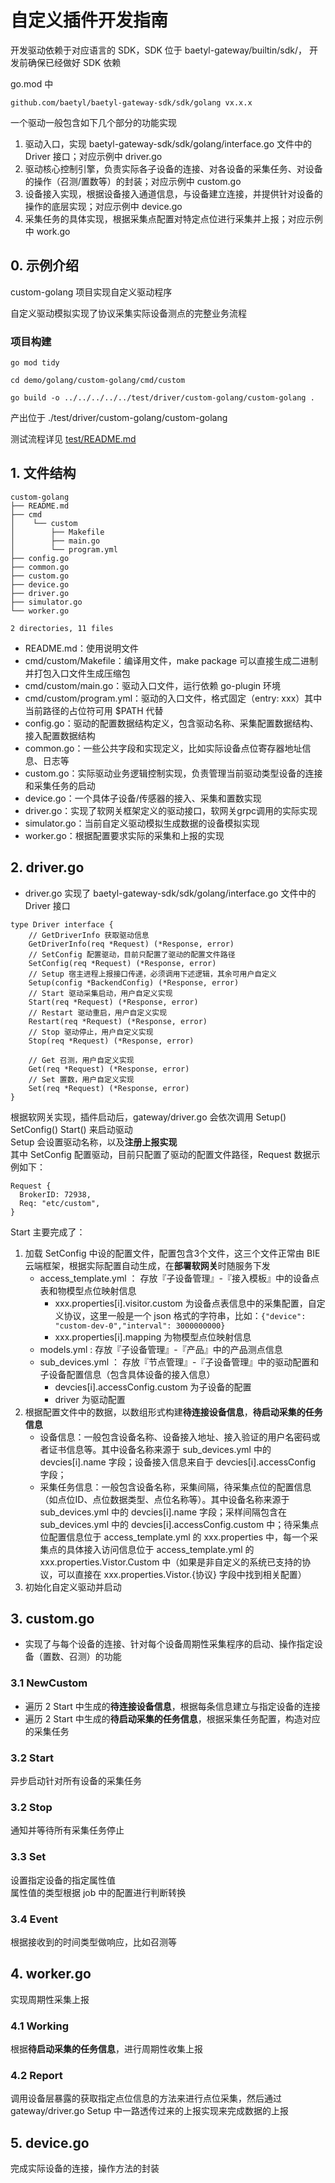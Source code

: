 # 自定义插件开发指南
开发驱动依赖于对应语言的 SDK，SDK 位于 baetyl-gateway/builtin/sdk/， 开发前确保已经做好 SDK 依赖

go.mod 中

```
github.com/baetyl/baetyl-gateway-sdk/sdk/golang vx.x.x
```

一个驱动一般包含如下几个部分的功能实现
1. 驱动入口，实现 baetyl-gateway-sdk/sdk/golang/interface.go 文件中的 Driver 接口；对应示例中 driver.go
2. 驱动核心控制引擎，负责实际各子设备的连接、对各设备的采集任务、对设备的操作（召测/置数等）的封装；对应示例中 custom.go
3. 设备接入实现，根据设备接入通道信息，与设备建立连接，并提供针对设备的操作的底层实现；对应示例中 device.go
4. 采集任务的具体实现，根据采集点配置对特定点位进行采集并上报；对应示例中 work.go

## 0. 示例介绍
custom-golang 项目实现自定义驱动程序

自定义驱动模拟实现了协议采集实际设备测点的完整业务流程

### 项目构建
```shell
go mod tidy

cd demo/golang/custom-golang/cmd/custom

go build -o ../../../../../test/driver/custom-golang/custom-golang .
```

产出位于 ./test/driver/custom-golang/custom-golang

测试流程详见 [test/README.md](../../../test/README.md)	

## 1. 文件结构
```shell
custom-golang
├── README.md
├── cmd
│    └── custom
│        ├── Makefile
│        ├── main.go
│        └── program.yml
├── config.go
├── common.go
├── custom.go
├── device.go
├── driver.go
├── simulator.go
└── worker.go

2 directories, 11 files
```
* README.md：使用说明文件
* cmd/custom/Makefile：编译用文件，make package 可以直接生成二进制并打包入口文件生成压缩包
* cmd/custom/main.go：驱动入口文件，运行依赖 go-plugin 环境
* cmd/custom/program.yml：驱动的入口文件，格式固定（entry: xxx）其中当前路径的占位符可用 $PATH 代替
* config.go：驱动的配置数据结构定义，包含驱动名称、采集配置数据结构、接入配置数据结构
* common.go：一些公共字段和实现定义，比如实际设备点位寄存器地址信息、日志等
* custom.go：实际驱动业务逻辑控制实现，负责管理当前驱动类型设备的连接和采集任务的启动
* device.go：一个具体子设备/传感器的接入、采集和置数实现
* driver.go：实现了软网关框架定义的驱动接口，软网关grpc调用的实际实现
* simulator.go：当前自定义驱动模拟生成数据的设备模拟实现
* worker.go：根据配置要求实际的采集和上报的实现

## 2. driver.go
* driver.go 实现了 baetyl-gateway-sdk/sdk/golang/interface.go 文件中的 Driver 接口

```golang
type Driver interface {
    // GetDriverInfo 获取驱动信息
	GetDriverInfo(req *Request) (*Response, error)
    // SetConfig 配置驱动，目前只配置了驱动的配置文件路径
	SetConfig(req *Request) (*Response, error)
    // Setup 宿主进程上报接口传递，必须调用下述逻辑，其余可用户自定义
	Setup(config *BackendConfig) (*Response, error)
    // Start 驱动采集启动，用户自定义实现
	Start(req *Request) (*Response, error)
    // Restart 驱动重启，用户自定义实现
	Restart(req *Request) (*Response, error)
    // Stop 驱动停止，用户自定义实现
	Stop(req *Request) (*Response, error)

    // Get 召测，用户自定义实现
	Get(req *Request) (*Response, error)
    // Set 置数，用户自定义实现
	Set(req *Request) (*Response, error)
}
```

根据软网关实现，插件启动后，gateway/driver.go 会依次调用 Setup() SetConfig() Start() 来启动驱动  
Setup 会设置驱动名称，以及**注册上报实现**  
其中 SetConfig 配置驱动，目前只配置了驱动的配置文件路径，Request 数据示例如下：

```golang
Request {
  BrokerID: 72938,
  Req: "etc/custom",
}
```

Start 主要完成了：

1. 加载 SetConfig 中设的配置文件，配置包含3个文件，这三个文件正常由 BIE 云端框架，根据实际配置自动生成，在**部署软网关**时随服务下发
	* access_template.yml ： 存放『子设备管理』-『接入模板』中的设备点表和物模型点位映射信息
		* xxx.properties[i].visitor.custom 为设备点表信息中的采集配置，自定义协议，这里一般是一个 json 格式的字符串，比如：`{"device": "custom-dev-0","interval": 3000000000}`
		* xxx.properties[i].mapping 为物模型点位映射信息
	* models.yml : 存放『子设备管理』-『产品』中的产品测点信息
	* sub_devices.yml ： 存放『节点管理』-『子设备管理』中的驱动配置和子设备配置信息（包含具体设备的接入信息）
		* devcies[i].accessConfig.custom 为子设备的配置
		* driver 为驱动配置
2. 根据配置文件中的数据，以数组形式构建**待连接设备信息**，**待启动采集的任务信息**
	* 设备信息：一般包含设备名称、设备接入地址、接入验证的用户名密码或者证书信息等。其中设备名称来源于 sub_devices.yml 中的 devcies[i].name 字段；设备接入信息来自于 devcies[i].accessConfig 字段；
	* 采集任务信息：一般包含设备名称，采集间隔，待采集点位的配置信息（如点位ID、点位数据类型、点位名称等）。其中设备名称来源于  sub_devices.yml 中的 devcies[i].name 字段；采样间隔包含在 sub_devices.yml 中的 devcies[i].accessConfig.custom 中；待采集点位配置信息位于 access_template.yml 的 xxx.properties 中，每一个采集点的具体接入访问信息位于 access_template.yml 的 xxx.properties.Vistor.Custom 中（如果是非自定义的系统已支持的协议，可以直接在 xxx.properties.Vistor.{协议} 字段中找到相关配置）
3. 初始化自定义驱动并启动
	
## 3. custom.go
* 实现了与每个设备的连接、针对每个设备周期性采集程序的启动、操作指定设备（置数、召测）的功能

### 3.1 NewCustom
* 遍历 2 Start 中生成的**待连接设备信息**，根据每条信息建立与指定设备的连接
* 遍历 2 Start 中生成的**待启动采集的任务信息**，根据采集任务配置，构造对应的采集任务

### 3.2 Start
异步启动针对所有设备的采集任务

### 3.2 Stop
通知并等待所有采集任务停止

### 3.3 Set
设置指定设备的指定属性值  
属性值的类型根据 job 中的配置进行判断转换

### 3.4 Event
根据接收到的时间类型做响应，比如召测等

## 4. worker.go
实现周期性采集上报

### 4.1 Working
根据**待启动采集的任务信息**，进行周期性收集上报

### 4.2 Report
调用设备层暴露的获取指定点位信息的方法来进行点位采集，然后通过 gateway/driver.go Setup 中一路透传过来的上报实现来完成数据的上报

## 5. device.go
完成实际设备的连接，操作方法的封装



	
	
	
	
	
	
	
	
	
	
	
	
	
	
	

